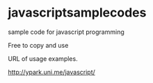 javascriptsamplecodes
=====================

sample code for javascript programming


Free to copy and use

URL of usage examples. 

http://ypark.uni.me/javascript/

